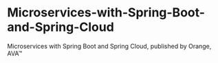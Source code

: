 # Microservices-with-Spring-Boot-and-Spring-Cloud
Microservices with Spring Boot and Spring Cloud, published by Orange, AVA™
